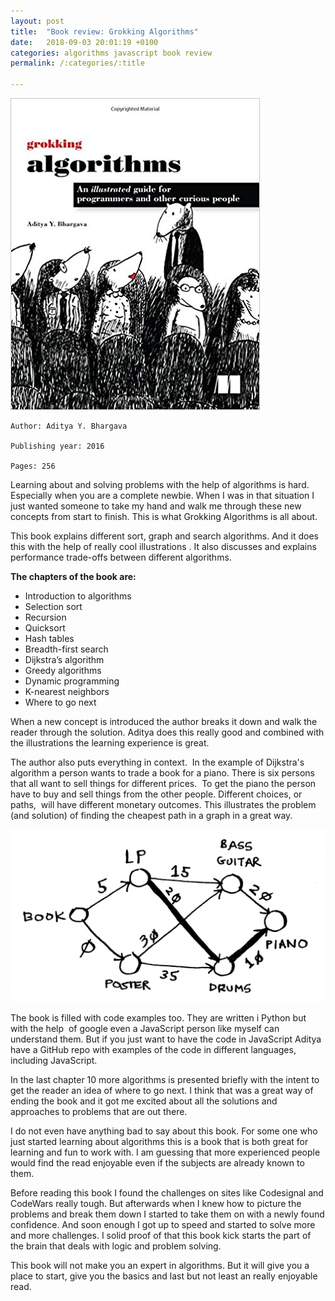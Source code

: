 ```yaml
---
layout: post
title:  "Book review: Grokking Algorithms"
date:   2018-09-03 20:01:19 +0100
categories: algorithms javascript book review
permalink: /:categories/:title

---
```

![alt text](/assets/images/grokking.jpg "Grokking Algorithms by Aditya Y. Bhargava")


```
Author: Aditya Y. Bhargava

Publishing year: 2016

Pages: 256
```
Learning about and solving problems with the help of algorithms is hard. Especially when you are a complete newbie. When I was in that situation I just wanted someone to take my hand and walk me through these new concepts from start to finish. This is what Grokking Algorithms is all about.

This book explains different sort, graph and search algorithms. And it does this with the help of really cool illustrations . It also discusses and explains performance trade-offs between different algorithms.

**The chapters of the book are:**

* Introduction to algorithms
* Selection sort
* Recursion
* Quicksort
* Hash tables
* Breadth-first search
* Dijkstra’s algorithm
* Greedy algorithms
* Dynamic programming
* K-nearest neighbors
* Where to go next

When a new concept is introduced the author breaks it down and walk the reader through the solution. Aditya does this really good and combined with the illustrations the learning experience is great.

The author also puts everything in context.  In the example of Dijkstra's algorithm a person wants to trade a book for a piano. There is six persons that all want to sell things for different prices.  To get the piano the person have to buy and sell things from the other people. Different choices, or paths,  will have different monetary outcomes. This illustrates the problem (and solution) of finding the cheapest path in a graph in a great way.




![alt text](/assets/images/drums_parent.png "copyright Manning Publications, drawn by adit.io")

The book is filled with code examples too. They are written i Python but with the help  of google even a JavaScript person like myself can understand them. But if you just want to have the code in JavaScript Aditya have a GitHub repo with examples of the code in different languages, including JavaScript.

In the last chapter 10 more algorithms is presented briefly with the intent to get the reader an idea of where to go next. I think that was a great way of ending the book and it got me excited about all the solutions and approaches to problems that are out there.

I do not even have anything bad to say about this book. For some one who just started learning about algorithms this is a book that is both great for learning and fun to work with. I am guessing that more experienced people would find the read enjoyable even if the subjects are already known to them.

Before reading this book I found the challenges on sites like Codesignal and CodeWars really tough. But afterwards when I knew how to picture the problems and break them down I started to take them on with a newly found confidence. And soon enough I got up to speed and started to solve more and more challenges. I solid proof of that this book kick starts the part of the brain that deals with logic and problem solving.

This book will not make you an expert in algorithms. But it will give you a place to start, give you the basics and last but not least an really enjoyable read.